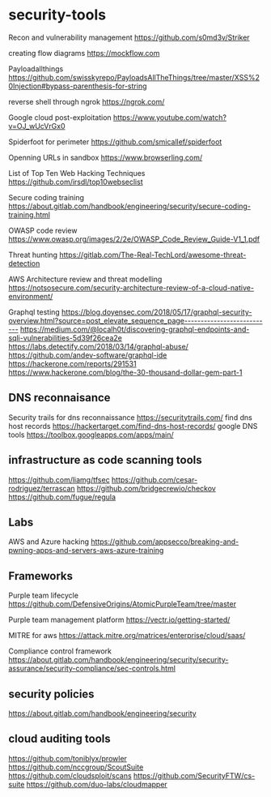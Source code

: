 # security-tools

Recon and vulnerability management
https://github.com/s0md3v/Striker

creating flow diagrams
https://mockflow.com

Payloadallthings
https://github.com/swisskyrepo/PayloadsAllTheThings/tree/master/XSS%20Injection#bypass-parenthesis-for-string

reverse shell through ngrok
https://ngrok.com/

Google cloud post-exploitation
https://www.youtube.com/watch?v=OJ_wUcVrGx0

Spiderfoot for perimeter
https://github.com/smicallef/spiderfoot

Openning URLs in sandbox
https://www.browserling.com/

List of Top Ten Web Hacking Techniques 
https://github.com/irsdl/top10webseclist

Secure coding training
https://about.gitlab.com/handbook/engineering/security/secure-coding-training.html

OWASP code review
https://www.owasp.org/images/2/2e/OWASP_Code_Review_Guide-V1_1.pdf

Threat hunting
https://gitlab.com/The-Real-TechLord/awesome-threat-detection



AWS Architecture review and threat modelling
https://notsosecure.com/security-architecture-review-of-a-cloud-native-environment/

Graphql testing
https://blog.doyensec.com/2018/05/17/graphql-security-overview.html?source=post_elevate_sequence_page---------------------------
https://medium.com/@localh0t/discovering-graphql-endpoints-and-sqli-vulnerabilities-5d39f26cea2e
https://labs.detectify.com/2018/03/14/graphql-abuse/
https://github.com/andev-software/graphql-ide
https://hackerone.com/reports/291531
https://www.hackerone.com/blog/the-30-thousand-dollar-gem-part-1


## DNS reconnaisance
Security trails for dns reconnaissance
https://securitytrails.com/
find dns host records
https://hackertarget.com/find-dns-host-records/
google DNS tools
https://toolbox.googleapps.com/apps/main/

## infrastructure as code scanning tools
https://github.com/liamg/tfsec
https://github.com/cesar-rodriguez/terrascan
https://github.com/bridgecrewio/checkov
https://github.com/fugue/regula


## Labs
AWS and Azure hacking 
https://github.com/appsecco/breaking-and-pwning-apps-and-servers-aws-azure-training

## Frameworks

Purple team lifecycle
https://github.com/DefensiveOrigins/AtomicPurpleTeam/tree/master

Purple team management platform
https://vectr.io/getting-started/

MITRE for aws
https://attack.mitre.org/matrices/enterprise/cloud/saas/

Compliance control framework
https://about.gitlab.com/handbook/engineering/security/security-assurance/security-compliance/sec-controls.html

## security policies
https://about.gitlab.com/handbook/engineering/security

## cloud auditing tools
https://github.com/toniblyx/prowler
https://github.com/nccgroup/ScoutSuite
https://github.com/cloudsploit/scans
https://github.com/SecurityFTW/cs-suite
https://github.com/duo-labs/cloudmapper

